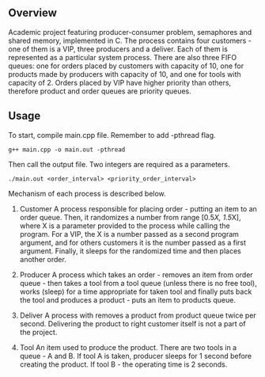 ## Overview
Academic project featuring producer-consumer problem, semaphores and shared memory, implemented in C. The process contains four customers - one of them is a VIP, three producers and a deliver. Each of them is represented as a particular system process. There are also three FIFO queues: one for orders placed by customers with capacity of 10, one for products made by producers with capacity of 10, and one for tools with capacity of 2. Orders placed by VIP have higher priority than others, therefore product and order queues are priority queues.

## Usage
To start, compile main.cpp file. Remember to add -pthread flag.

```
g++ main.cpp -o main.out -pthread
```

Then call the output file. Two integers are required as a parameters.

```
./main.out <order_interval> <priority_order_interval>
```

Mechanism of each process is described below.

1. Customer
A process responsible for placing order - putting an item to an order queue. Then, it randomizes a number from range [0.5*X, 1.5*X], where X is a parameter provided to the process while calling the program. For a VIP, the X is a number passed as a second program argument, and for others customers it is the number passed as a first argument. Finally, it sleeps for the randomized time and then places another order.

2. Producer
A process which takes an order - removes an item from order queue - then takes a tool from a tool queue (unless there is no free tool), works (sleep) for a time appropriate for taken tool and finally puts back the tool and produces a product - puts an item to products queue.

3. Deliver
A process with removes a product from product queue twice per second. Delivering the product to right customer itself is not a part of the project.

4. Tool
An item used to produce the product. There are two tools in a queue - A and B. If tool A is taken, producer sleeps for 1 second before creating the product. If tool B - the operating time is 2 seconds.